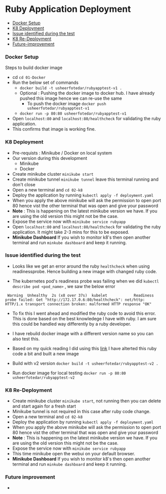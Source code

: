 # Ruby Application Deployment

- [Docker Setup](#docker-setup)
- [K8 Deployment](#k8-deployment)
- [Issue identified during the test](#issue-identified-during-the-test)
- [K8 Re-Deployment](#k8-re-deployment)
- [Future-improvement](#k8-re-deployment)

### Docker Setup

Steps to build docker image

- cd `cd 01-Docker` 
- Run the below set of commands
  - `docker build -t usheerfotedar/rubyapptest-v1 .`
  - Optional : Pushing the docker image to docker hub. I have already pushed this image hence we can re-use the same
    - To push the docker image `docker push usheerfotedar/rubyapptest-v1`
  - `docker run -p 80:80 usheerfotedar/rubyapptest-v1`
- Open `localhost:80` and `localhost:80/healthcheck` for validating the ruby application.
- This confirms that image is working fine.

### K8 Deployment
- Pre-requists : Minikube / Docker on local system
- Our version during this development 
  - Minikube
  - Docker
- Create minikube cluster `minikube start`
- Create minikube tunnel `minikube tunnel` leave this terminal running and don't close
- Open a new terminal and `cd 02-k8` 
- Deploy the application by running `kubectl apply -f deployment.yaml`
- When you apply the above minikube will ask the permission to open port 80 hence vist the other terminal that was open and give your password 
- **Note** : This is happening on the latest minikube version we have. If you are using the old version this might not be the case.
- Expose the service now with `minikube service rubyapp`
- Open `localhost:80` and `localhost:80/healthcheck` for validating the ruby application. It might take 2-3 mins for this to be exposed.
- **Minikube Dashboard** If you wish to monitor k8's then open another terminal and run `minkube dashboard` and keep it running.

### Issue identified during the test
- Looks like we get an error around the ruby `healthcheck` when using readinessprobe. Hence building a new image with changed ruby code.

- The kubernetes pod's readiness probe was failing when we did 
`kubectl describe pod <pod_name>` , we saw the below error

```
 Warning  Unhealthy  2s (x8 over 37s)  kubelet            Readiness probe failed: Get "http://172.17.0.6:80/healthcheck": net/http: HTTP/1.x transport connection broken: malformed HTTP response "OK"
```
- To fix this I went ahead and modified the ruby code to avoid this error. This is done based on the best knowledege I have with ruby. I am sure this could be handled way differently by a ruby developer.

- I have rebuild docker image with a different version name so you can also test this.
- Based on my quick reading I did using this [link](https://blog.appsignal.com/2016/11/23/ruby-magic-building-a-30-line-http-server-in-ruby.html) I have alterted this ruby code a bit and built a new image
- Build with v2 version `docker build -t usheerfotedar/rubyapptest-v2 .`
- Run docker image for local testing `docker run -p 80:80 usheerfotedar/rubyapptest-v2`

### K8 Re-Deployment 
- Create minikube cluster `minikube start`, not running then you can delete and start again for a fresh start
- Minikube tunnel is not required in this case after ruby code change.
- Open a new terminal and `cd 02-k8` 
- Deploy the application by running `kubectl apply -f deployment.yaml`
- When you apply the above minikube will ask the permission to open port 80 hence vist the other terminal that was open and give your password 
- **Note** : This is happening on the latest minikube version we have. If you are using the old version this might not be the case.
- Expose the service now with `minikube service rubyapp`
- This time minikube open the webui on your default browser.
- **Minikube Dashboard** If you wish to monitor k8's then open another terminal and run `minkube dashboard` and keep it running.

### Future improvement 
- 